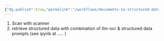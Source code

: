 ```yaml
---
{"dg-publish":true,"permalink":"/workflows/documents-to-structured-data/","tags":["workflow","documents"]}
---
```



1. Scan with scanner
2. retrieve structured data with combination of llm-ocr & structured data prompts (see ipynb at ..... )